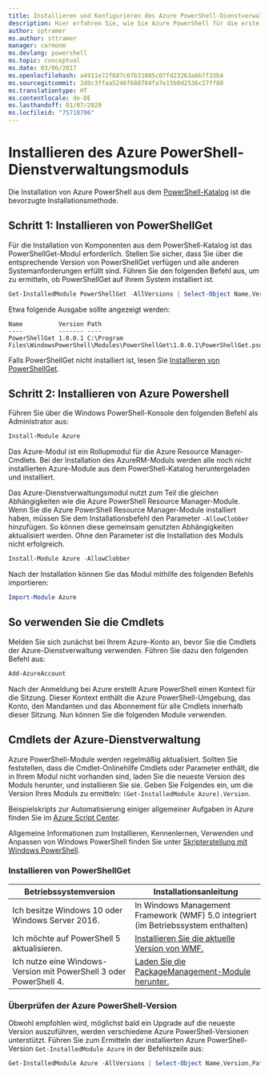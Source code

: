 ```yaml
---
title: Installieren und Konfigurieren des Azure PowerShell-Dienstverwaltungsmoduls | Microsoft-Dokumentation
description: Hier erfahren Sie, wie Sie Azure PowerShell für die erste Verwendung installieren und konfigurieren.
author: sptramer
ms.author: sttramer
manager: carmonm
ms.devlang: powershell
ms.topic: conceptual
ms.date: 03/06/2017
ms.openlocfilehash: a4911e72f687c07b31805c07fd23263a6b7f33b4
ms.sourcegitcommit: 2d0c3ffaa5246f680784fa7e15b0d2536c27ff80
ms.translationtype: HT
ms.contentlocale: de-DE
ms.lasthandoff: 01/07/2020
ms.locfileid: "75718796"
---
```

# <a name="installing-the-azure-powershell-service-management-module"></a>Installieren des Azure PowerShell-Dienstverwaltungsmoduls

Die Installation von Azure PowerShell aus dem [PowerShell-Katalog](https://www.powershellgallery.com/) ist die bevorzugte Installationsmethode.

## <a name="step-1-install-powershellget"></a>Schritt 1: Installieren von PowerShellGet

Für die Installation von Komponenten aus dem PowerShell-Katalog ist das PowerShellGet-Modul erforderlich. Stellen Sie sicher, dass Sie über die entsprechende Version von PowerShellGet verfügen und alle anderen Systemanforderungen erfüllt sind. Führen Sie den folgenden Befehl aus, um zu ermitteln, ob PowerShellGet auf Ihrem System installiert ist.

```powershell
Get-InstalledModule PowerShellGet -AllVersions | Select-Object Name,Version,Path
```

Etwa folgende Ausgabe sollte angezeigt werden:

```output
Name          Version Path
----          ------- ----
PowerShellGet 1.0.0.1 C:\Program Files\WindowsPowerShell\Modules\PowerShellGet\1.0.0.1\PowerShellGet.psd1
```

Falls PowerShellGet nicht installiert ist, lesen Sie [Installieren von PowerShellGet](#how-to-get-powershellget).

## <a name="step-2-install-azure-powershell"></a>Schritt 2: Installieren von Azure Powershell

Führen Sie über die Windows PowerShell-Konsole den folgenden Befehl als Administrator aus:

```powershell
Install-Module Azure
```

Das Azure-Modul ist ein Rollupmodul für die Azure Resource Manager-Cmdlets. Bei der Installation des AzureRM-Moduls werden alle noch nicht installierten Azure-Module aus dem PowerShell-Katalog heruntergeladen und installiert.

Das Azure-Dienstverwaltungsmodul nutzt zum Teil die gleichen Abhängigkeiten wie die Azure PowerShell Resource Manager-Module. Wenn Sie die Azure PowerShell Resource Manager-Module installiert haben, müssen Sie dem Installationsbefehl den Parameter `-AllowClobber` hinzufügen. So können diese gemeinsam genutzten Abhängigkeiten aktualisiert werden. Ohne den Parameter ist die Installation des Moduls nicht erfolgreich.

```powershell
Install-Module Azure -AllowClobber
```

Nach der Installation können Sie das Modul mithilfe des folgenden Befehls importieren:

```powershell
Import-Module Azure
```

## <a name="to-use-the-cmdlets"></a>So verwenden Sie die Cmdlets

Melden Sie sich zunächst bei Ihrem Azure-Konto an, bevor Sie die Cmdlets der Azure-Dienstverwaltung verwenden. Führen Sie dazu den folgenden Befehl aus:

```powershell
Add-AzureAccount
```

Nach der Anmeldung bei Azure erstellt Azure PowerShell einen Kontext für die Sitzung. Dieser Kontext enthält die Azure PowerShell-Umgebung, das Konto, den Mandanten und das Abonnement für alle Cmdlets innerhalb dieser Sitzung. Nun können Sie die folgenden Module verwenden.

## <a name="azure-service-management-cmdlets"></a>Cmdlets der Azure-Dienstverwaltung

Azure PowerShell-Module werden regelmäßig aktualisiert. Sollten Sie feststellen, dass die Cmdlet-Onlinehilfe Cmdlets oder Parameter enthält, die in Ihrem Modul nicht vorhanden sind, laden Sie die neueste Version des Moduls herunter, und installieren Sie sie. Geben Sie Folgendes ein, um die Version Ihres Moduls zu ermitteln: `(Get-InstalledModule Azure).Version`.

Beispielskripts zur Automatisierung einiger allgemeiner Aufgaben in Azure finden Sie im [Azure Script Center](http://www.windowsazure.com/documentation/scripts/).

Allgemeine Informationen zum Installieren, Kennenlernen, Verwenden und Anpassen von Windows PowerShell finden Sie unter [Skripterstellung mit Windows PowerShell](https://go.microsoft.com/fwlink/p/?linkid=320210).

### <a name="how-to-get-powershellget"></a>Installieren von PowerShellGet

|Betriebssystemversion|Installationsanleitung|
|---|---|
|Ich besitze Windows 10 oder Windows Server 2016.|In Windows Management Framework (WMF) 5.0 integriert (im Betriebssystem enthalten)|
|Ich möchte auf PowerShell 5 aktualisieren.|[Installieren Sie die aktuelle Version von WMF.](https://www.microsoft.com/download/details.aspx?id=54616)|
|Ich nutze eine Windows-Version mit PowerShell 3 oder PowerShell 4.|[Laden Sie die PackageManagement-Module herunter.](https://go.microsoft.com/fwlink/?LinkID=746217)|

<div id="helpmechoose"/>

### <a name="checking-the-version-of-azure-powershell"></a>Überprüfen der Azure PowerShell-Version

Obwohl empfohlen wird, möglichst bald ein Upgrade auf die neueste Version auszuführen, werden verschiedene Azure PowerShell-Versionen unterstützt. Führen Sie zum Ermitteln der installierten Azure PowerShell-Version `Get-InstalledModule Azure` in der Befehlszeile aus:

```powershell
Get-InstalledModule Azure -AllVersions | Select-Object Name,Version,Path
```
